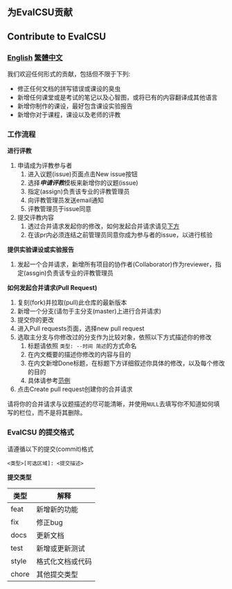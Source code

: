 ## 为EvalCSU贡献
## Contribute to EvalCSU
### [English](CONTRIBUTION.md) [繁體中文](CONTRIBUTION_zh_tradition.md)

我们欢迎任何形式的贡献，包括但不限于下列:

- 修正任何文档的拼写错误或课设的臭虫
- 新增任何课堂或是考试的笔记以及心智图，或将已有的内容翻译成其他语言
- 新增你制作的课设，最好包含课设实验报告
- 新增你对于课程，课设以及老师的评教

### 工作流程
**进行评教**
1. 申请成为评教参与者
   1. 进入议题(issue)页面点击New issue按钮
   2. 选择***申请评教***模板来新增你的议题(issue)
   3. 指定(assign)负责该专业的评教管理员
   4. 向评教管理员发送email通知
   5. 评教管理员于issue同意
2. 提交评教内容
   1. 透过合并请求发起你的修改，如何发起合并请求请见[下方](#28-)
   2. 在该pr内必须连结之前管理员同意你成为参与者的issue，以进行核验

**提供实验课设或实验报告**
 
1. 发起一个合并请求，新增所有项目的协作者(Collaborator)作为reviewer，指定(assgin)负责该专业的评教管理员

**如何发起合并请求(Pull Request)**

1. 复刻(fork)并拉取(pull)此仓库的最新版本
2. 新增一个分支(请勿于主分支(master)上进行合并请求)
3. 提交你的更改
4. 进入Pull requests页面，选择new pull request
5. 选取主分支与你修改过的分支作为比较对象，依照以下方式描述你的修改
   1. 标题请依照 ```类型: --时间 简述```的方式命名
   2. 在内文概要的描述你修改的内容与目的
   3. 在内文新增Done标题，在标题下方详细叙述你具体的修改，以及每个修改的目的
   4. 具体请参考[范例](https://github.com/Jacob953/evalcsu/pull/3)
6. 点击Create pull request创建你的合并请求

请将你的合并请求与议题描述的尽可能清晰，并使用`NULL`去填写你不知道如何填写的栏位，而不是将其删除。

### EvalCSU 的提交格式

请遵循以下的提交(commit)格式

```
<类型>[可选区域]: <提交描述>
```

**提交类型**

  <table margin="center">
    <thead>
        <tr>
            <th>类型</th>
          	<th>解释</th>
        </tr>
    </thead>
    <tbody>
        <tr>
            <td>feat</td>
            <td>新增新的功能</td>
        </tr>
      	<tr>
            <td>fix</td>
            <td>修正bug</td>
     		</tr>
     	 	<tr>
            <td>docs</td>
            <td>更新文档</td>
      	</tr>
      	<tr>
            <td>test</td>
            <td>新增或更新测试</td>
      	</tr>
      	<tr>
            <td>style</td>
            <td>格式化文档或代码</td>
      	</tr>
      	<tr>
            <td>chore</td>
            <td>其他提交类型</td>
      	</tr>
    </tbody>
  </table>
</div>

